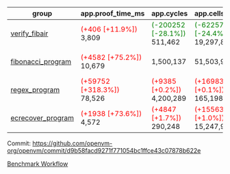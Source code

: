 | group | app.proof_time_ms | app.cycles | app.cells_used | leaf.proof_time_ms | leaf.cycles | leaf.cells_used |
| -- | -- | -- | -- | -- | -- | -- |
| [verify_fibair](https://github.com/openvm-org/openvm/blob/benchmark-results/benchmarks-dispatch/refs/heads/feat/optimize-verify/verify_fibair-d9b58facd9271f771054bc1ffce43c07878b622e.md) |<span style='color: red'>(+406 [+11.9%])</span> 3,809 | <span style='color: green'>(-200252 [-28.1%])</span> 511,462 | <span style='color: green'>(-6225774 [-24.4%])</span> 19,297,880 |- | - | - |
| [fibonacci_program](https://github.com/openvm-org/openvm/blob/benchmark-results/benchmarks-dispatch/refs/heads/feat/optimize-verify/fibonacci-d9b58facd9271f771054bc1ffce43c07878b622e.md) |<span style='color: red'>(+4582 [+75.2%])</span> 10,679 |  1,500,137 |  51,503,940 | 13,311 | <span style='color: green'>(-1277328 [-41.4%])</span> 1,807,137 | <span style='color: green'>(-37123657 [-33.5%])</span> 73,587,481 |
| [regex_program](https://github.com/openvm-org/openvm/blob/benchmark-results/benchmarks-dispatch/refs/heads/feat/optimize-verify/regex-d9b58facd9271f771054bc1ffce43c07878b622e.md) |<span style='color: red'>(+59752 [+318.3%])</span> 78,526 | <span style='color: red'>(+9385 [+0.2%])</span> 4,200,289 | <span style='color: red'>(+169837 [+0.1%])</span> 165,198,010 |<span style='color: green'>(-2814 [-9.3%])</span> 27,536 | <span style='color: green'>(-2946470 [-49.6%])</span> 2,991,363 | <span style='color: green'>(-83544437 [-34.2%])</span> 160,646,274 |
| [ecrecover_program](https://github.com/openvm-org/openvm/blob/benchmark-results/benchmarks-dispatch/refs/heads/feat/optimize-verify/ecrecover-d9b58facd9271f771054bc1ffce43c07878b622e.md) |<span style='color: red'>(+1938 [+73.6%])</span> 4,572 | <span style='color: red'>(+4847 [+1.7%])</span> 290,248 | <span style='color: red'>(+155632 [+1.0%])</span> 15,247,929 |<span style='color: green'>(-4337 [-10.4%])</span> 37,418 | <span style='color: green'>(-4487917 [-51.9%])</span> 4,167,088 | <span style='color: green'>(-125130436 [-34.2%])</span> 240,780,661 |


Commit: https://github.com/openvm-org/openvm/commit/d9b58facd9271f771054bc1ffce43c07878b622e

[Benchmark Workflow](https://github.com/openvm-org/openvm/actions/runs/12848502198)
